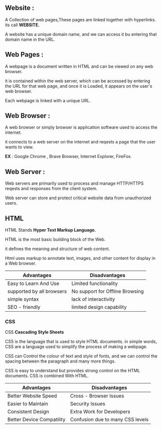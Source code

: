 ## Website :

A Collection of web pages,These pages are linked together with hyperlinks. its call **WEBSITE.**

A website has a unique domain name, and we can access it bu entering that domain name in the URL.

## Web Pages :

A webpage is a document written in HTML and can be viewed on any web browser.

it is contained within the web server, which can be accessed by entering the URL for that web page, and once it is Loaded, it appears on the user's web browser.

Each webpage is linked with a unique URL.

## Web Browser :

A web browser or simply browser is application software used to access the internet.

it connects to a web server on the internet and reqests a page that the user wants to view.

**EX** : Google Chrome , Brave Browser, Internet Explorer, FireFox.

## Web Server :

Web servers are primarily used to process and manage HTTP/HTTPS reqests and responses from the client system.

Web server can store and protect critical website data from unauthorized users.

## HTML

HTML Stands **Hyper Text Markup Language.**

HTML is the most basic building block of the Web.

it defines the meaning and structure of web content.

Html uses markup to annotate text, images, and other content for display in a Web browser.

| Advantages                | Disadvantages                   |
| ------------------------- | ------------------------------- |
| Easy to Learn And Use     | Limited functionality           |
| supported by all browsers | No support for Offline Browsing |
| simple syntax             | lack of interactivity           |
| SEO - friendly            | limited design capability       |

### CSS

CSS **Cascading Style Sheets**

CSS is the language that is used to style HTML documents. in simple words, CSS are a language used to simplify the process of making a webpage.

CSS can Control the colour of text and style of fonts, and we can control the spacing between the paragraph and many more things.

CSS is easy to understand but provides strong control on the HTML documents. CSS is combined With HTML.

| **Advantages**            | **Disadvantages**                |
| ------------------------- | -------------------------------- |
| Better Website Speed      | Cross - Browser Issues           |
| Easier to Maintain        | Security Issues                  |
| Consistent Design         | Extra Work for Developers        |
| Better Device Compatility | Confusion due to many CSS levels |
